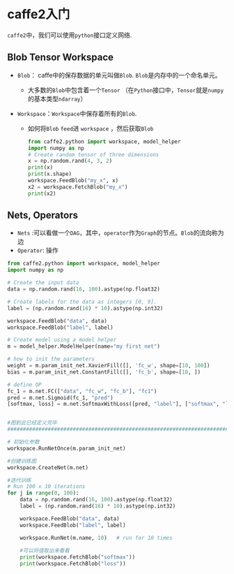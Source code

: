 # caffe2入门

`caffe2`中，我们可以使用`python`接口定义网络.



## Blob Tensor Workspace

* `Blob`： caffe中的保存数据的单元叫做`Blob`. `Blob`是内存中的一个命名单元。
  * 大多数的`Blob`中包含着一个`Tensor`  （在`Python`接口中，`Tensor`就是`numpy`的基本类型`ndarray`）

* `Workspace`：`Workspace`中保存着所有的`Blob`.

  * 如何将`Blob` `feed`进 `workspace` ，然后获取`Blob`

    ```python
    from caffe2.python import workspace, model_helper
    import numpy as np
    # Create random tensor of three dimensions
    x = np.random.rand(4, 3, 2)
    print(x)
    print(x.shape)
    workspace.FeedBlob("my_x", x)
    x2 = workspace.FetchBlob("my_x")
    print(x2)
    ```

## Nets, Operators

* `Nets` :可以看做一个`DAG`，其中，`operator`作为`Graph`的节点。`Blob`的流向称为边
* `Operator`: 操作

```python
from caffe2.python import workspace, model_helper
import numpy as np

# Create the input data
data = np.random.rand(16, 100).astype(np.float32)

# Create labels for the data as integers [0, 9].
label = (np.random.rand(16) * 10).astype(np.int32)

workspace.FeedBlob("data", data)
workspace.FeedBlob("label", label)

# Create model using a model helper
m = model_helper.ModelHelper(name="my first net")

# how to init the parameters 
weight = m.param_init_net.XavierFill([], 'fc_w', shape=[10, 100])
bias = m.param_init_net.ConstantFill([], 'fc_b', shape=[10, ])

# define OP
fc_1 = m.net.FC(["data", "fc_w", "fc_b"], "fc1")
pred = m.net.Sigmoid(fc_1, "pred")
[softmax, loss] = m.net.SoftmaxWithLoss([pred, "label"], ["softmax", "loss"])


#图到此已经定义完毕
###############################################################################

# 初始化参数
workspace.RunNetOnce(m.param_init_net)

#创建训练图
workspace.CreateNet(m.net)

#迭代训练
# Run 100 x 10 iterations
for j in range(0, 100):
    data = np.random.rand(16, 100).astype(np.float32)
    label = (np.random.rand(16) * 10).astype(np.int32)

    workspace.FeedBlob("data", data)
    workspace.FeedBlob("label", label)

    workspace.RunNet(m.name, 10)   # run for 10 times
    
    #可以将值取出来看看
    print(workspace.FetchBlob("softmax"))
    print(workspace.FetchBlob("loss"))
```

